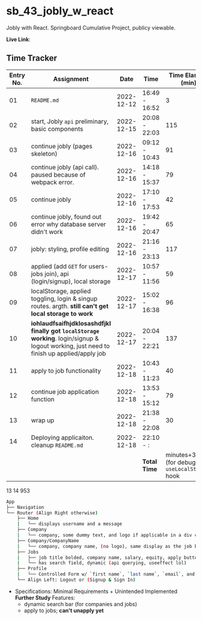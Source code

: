 # sb_43_jobly_w_react
Jobly with React. Springboard Cumulative Project, publicy viewable.

**Live Link**:

## Time Tracker
|Entry No.|Assignment|Date|Time|Time Elasped (min)|
|-|-|-|-|-|
|01|`README.md`|2022-12-12|16:49 - 16:52|3|
|02|start, Jobly `api` preliminary, basic components|2022-12-15|20:08 - 22:03|115|
|03|continue jobly (pages skeleton)|2022-12-16|09:12 - 10:43|91|
|04|continue jobly (api call). paused because of webpack error.|2022-12-16|14:18 - 15:37|79|
|05|continue jobly|2022-12-16|17:10 - 17:53|42|
|06|continue jobly, found out error why database server didn't work|2022-12-16|19:42 - 20:47|65|
|07|jobly: styling, profile editing|2022-12-16|21:16 - 23:13|117|
|08|applied (add `GET` for users-jobs join), api (login/signup), local storage|2022-12-17|10:57 - 11:56|59|
|09|localStorage, applied toggling, login & singup routes. argth. **still can't get local storage to work** |2022-12-17|15:02 - 16:38|96|
|10|**iohlaudfsaifhjdklosashdfjkl finally got `localStorage` working**. login/signup & logout working, just need to finish up applied/apply job|2022-12-17|20:04 - 22:21|137|
|11|apply to job functionality|2022-12-18|10:43 - 11:23|40|
|12|continue job application function|2022-12-18|13:53 - 15:12|79|
|13|wrap up|2022-12-18|21:38 - 22:08|30|
|14|Deploying applicaiton. cleanup `README.md`|2022-12-18|22:10 - :||
||||**Total Time**| minutes+3 hrs (for debugging `useLocalStorage` hook|
13	14
953

```sh
App
├──	Navigation
└──	Router (Align Right otherwise)
	├── Home
	|	└──	displays username and a message
	├──	Company
	|	└──	company, some dummy text, and logo if applicable in a div card. click on it to load the company name route.
	├──	Company/CompanyName
	|	└──	company, company name, (no logo), same display as the job board and job listing has matching functionality (see `Jobs`) minus the dynamic search field.
	├──	Jobs
	|	├──	job title bolded, company name, salary, equity, apply button (prevent default) but will toggle between `apply` and `applied`.
	|	└──	has search field, dynamic (api querying, useeffect lol)
	├──	Profile
	|	└──	Controlled Form w/ `first name`, `last name`, `email`, and `password` (for verification)
	└── Align Left: Logout or (Signup & Sign In)
```

- Specifications: Minimal Requirements + Unintended Implemented **Further Study** Features:
	- dynamic search bar (for companies and jobs)
	- apply to jobs; **can't unapply yet**